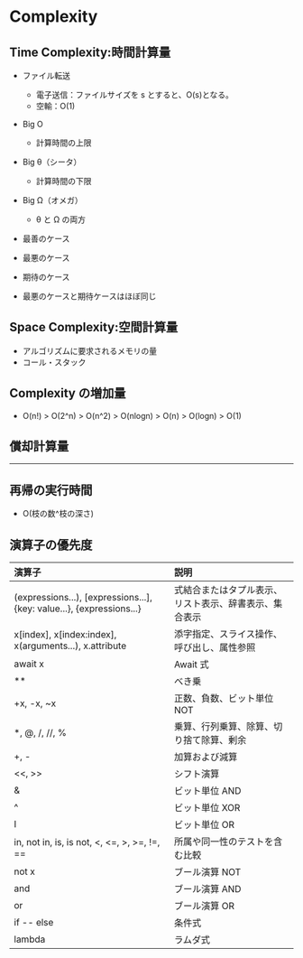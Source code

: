 # Complexity

## Time Complexity:時間計算量

- ファイル転送

  - 電子送信：ファイルサイズを s とすると、O(s)となる。
  - 空輸：O(1)

- Big O
  - 計算時間の上限
- Big θ（シータ）
  - 計算時間の下限
- Big Ω（オメガ）

  - θ と Ω の両方

- 最善のケース
- 最悪のケース
- 期待のケース
- 最悪のケースと期待ケースはほぼ同じ

## Space Complexity:空間計算量

- アルゴリズムに要求されるメモリの量
- コール・スタック

## Complexity の増加量

- O(n!) > O(2^n) > O(n^2) > O(nlogn) > O(n) > O(logn) > O(1)

## 償却計算量

----

## 再帰の実行時間

- O(枝の数^枝の深さ)

## 演算子の優先度

|  演算子  |  説明  |
| :---- | :---- |
|  (expressions...), [expressions...], {key: value...}, {expressions...} |  式結合またはタプル表示、リスト表示、辞書表示、集合表示  |
|  x[index], x[index:index], x(arguments...), x.attribute  |  添字指定、スライス操作、呼び出し、属性参照 |
|  await x  |  Await 式  |
|  **  |  べき乗  |
|  +x, -x, ~x  |  正数、負数、ビット単位 NOT  |
|  *, @, /, //, %  |  乗算、行列乗算、除算、切り捨て除算、剰余  |
|  +, -  |  加算および減算  |
|  <<, >>  |  シフト演算  |
|  & |  ビット単位 AND  |
|  ^  |  ビット単位 XOR  |
|  I  |  ビット単位 OR  |
|  in, not in, is, is not, <, <=, >, >=, !=, ==  |  所属や同一性のテストを含む比較 |
|  not x	  |  ブール演算 NOT   |
|  and  | ブール演算 AND |
|  or  |  ブール演算 OR  |
|  if -- else  |  条件式  |
|  lambda  |  ラムダ式  |


	
	
	
	
	
	
	
	
	
	

	
	
	
	

